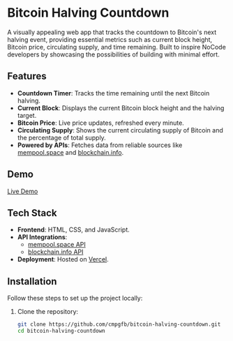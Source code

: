 # Bitcoin Halving Countdown

A visually appealing web app that tracks the countdown to Bitcoin's next halving event, providing essential metrics such as current block height, Bitcoin price, circulating supply, and time remaining. Built to inspire NoCode developers by showcasing the possibilities of building with minimal effort.

## Features

- **Countdown Timer**: Tracks the time remaining until the next Bitcoin halving.
- **Current Block**: Displays the current Bitcoin block height and the halving target.
- **Bitcoin Price**: Live price updates, refreshed every minute.
- **Circulating Supply**: Shows the current circulating supply of Bitcoin and the percentage of total supply.
- **Powered by APIs**: Fetches data from reliable sources like [mempool.space](https://mempool.space) and [blockchain.info](https://blockchain.info).

## Demo

[Live Demo](https://l8wztkygvsb8sae6ldvkmh0qfgu5nvyq.vercel.app/)

## Tech Stack

- **Frontend**: HTML, CSS, and JavaScript.
- **API Integrations**:
  - [mempool.space API](https://mempool.space/docs/api)
  - [blockchain.info API](https://www.blockchain.com/api)
- **Deployment**: Hosted on [Vercel](https://vercel.com/).

## Installation

Follow these steps to set up the project locally:

1. Clone the repository:
   ```bash
   git clone https://github.com/cmpgfb/bitcoin-halving-countdown.git
   cd bitcoin-halving-countdown
